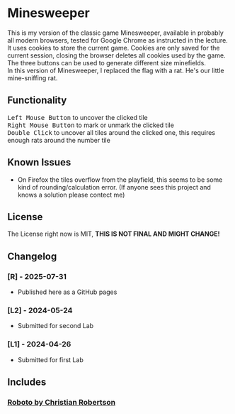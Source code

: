# Minesweeper
This is my version of the classic game Minesweeper, available in probably all modern browsers, tested for Google Chrome as instructed in the lecture.<br>
It uses cookies to store the current game. Cookies are only saved for the current session, closing the browser deletes all cookies used by the game.<br>
The three buttons can be used to generate different size minefields.<br>
In this version of Minesweeper, I replaced the flag with a rat. He's our little mine-sniffing rat.

## Functionality
<kbd>Left Mouse Button</kbd> to uncover the clicked tile<br>
<kbd>Right Mouse Button</kbd> to mark or unmark the clicked tile<br>
<kbd>Double Click</kbd> to uncover all tiles around the clicked one, this requires enough rats around the number tile

## Known Issues
- On Firefox the tiles overflow from the playfield, this seems to be some kind of rounding/calculation error. (If anyone sees this project and knows a solution please contect me)

## License
The License right now is MIT, **THIS IS NOT FINAL AND MIGHT CHANGE!**

## Changelog
### [R] - 2025-07-31
- Published here as a GitHub pages
### [L2] - 2024-05-24
- Submitted for second Lab
### [L1] - 2024-04-26
- Submitted for first Lab

## Includes
### [Roboto by Christian Robertson](https://github.com/googlefonts/roboto?tab=readme-ov-file)
